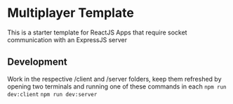# Multiplayer Template

This is a starter template for ReactJS Apps that require socket communication with an ExpressJS server

## Development

Work in the respective /client and /server folders, keep them refreshed by opening two terminals and running one of these commands in each
`npm run dev:client`
`npm run dev:server`
